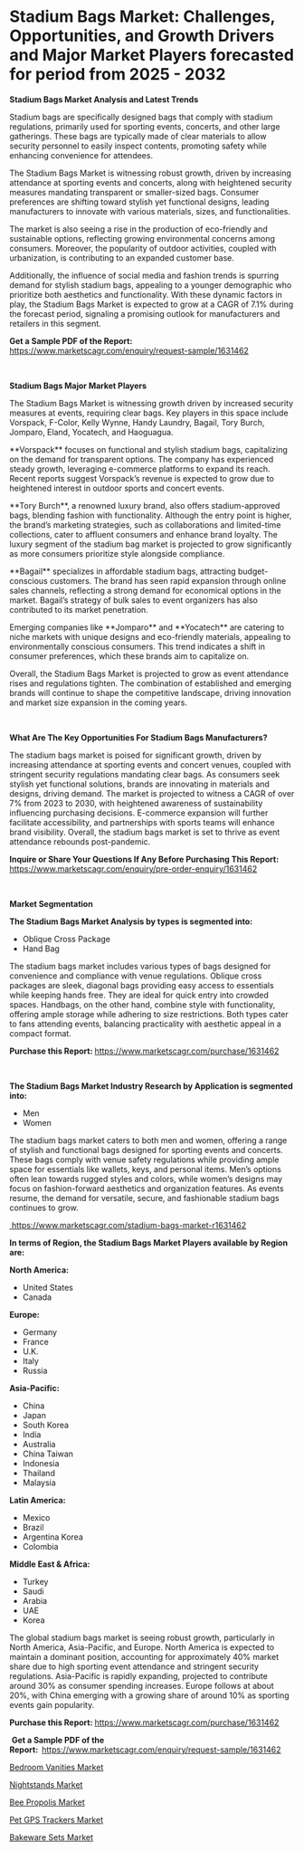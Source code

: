<p><h1>Stadium Bags Market: Challenges, Opportunities, and Growth Drivers and Major Market Players forecasted for period from 2025 - 2032</h1></p><p><strong>Stadium Bags Market Analysis and Latest Trends</strong></p>
<p><p>Stadium bags are specifically designed bags that comply with stadium regulations, primarily used for sporting events, concerts, and other large gatherings. These bags are typically made of clear materials to allow security personnel to easily inspect contents, promoting safety while enhancing convenience for attendees. </p><p>The Stadium Bags Market is witnessing robust growth, driven by increasing attendance at sporting events and concerts, along with heightened security measures mandating transparent or smaller-sized bags. Consumer preferences are shifting toward stylish yet functional designs, leading manufacturers to innovate with various materials, sizes, and functionalities.</p><p>The market is also seeing a rise in the production of eco-friendly and sustainable options, reflecting growing environmental concerns among consumers. Moreover, the popularity of outdoor activities, coupled with urbanization, is contributing to an expanded customer base. </p><p>Additionally, the influence of social media and fashion trends is spurring demand for stylish stadium bags, appealing to a younger demographic who prioritize both aesthetics and functionality. With these dynamic factors in play, the Stadium Bags Market is expected to grow at a CAGR of 7.1% during the forecast period, signaling a promising outlook for manufacturers and retailers in this segment.</p></p>
<p><strong>Get a Sample PDF of the Report:&nbsp;</strong> <a href="https://www.marketscagr.com/enquiry/request-sample/1631462?utm_campaign=1868&utm_medium=2&utm_source=Github&utm_content=ia&utm_term=05042025&utm_id=stadium-bags">https://www.marketscagr.com/enquiry/request-sample/1631462</a></p>
<p>&nbsp;</p>
<p><strong>Stadium Bags Major Market Players</strong></p>
<p><p>The Stadium Bags Market is witnessing growth driven by increased security measures at events, requiring clear bags. Key players in this space include Vorspack, F-Color, Kelly Wynne, Handy Laundry, Bagail, Tory Burch, Jomparo, Eland, Yocatech, and Haoguagua.</p><p>**Vorspack** focuses on functional and stylish stadium bags, capitalizing on the demand for transparent options. The company has experienced steady growth, leveraging e-commerce platforms to expand its reach. Recent reports suggest Vorspack’s revenue is expected to grow due to heightened interest in outdoor sports and concert events.</p><p>**Tory Burch**, a renowned luxury brand, also offers stadium-approved bags, blending fashion with functionality. Although the entry point is higher, the brand’s marketing strategies, such as collaborations and limited-time collections, cater to affluent consumers and enhance brand loyalty. The luxury segment of the stadium bag market is projected to grow significantly as more consumers prioritize style alongside compliance.</p><p>**Bagail** specializes in affordable stadium bags, attracting budget-conscious customers. The brand has seen rapid expansion through online sales channels, reflecting a strong demand for economical options in the market. Bagail’s strategy of bulk sales to event organizers has also contributed to its market penetration.</p><p>Emerging companies like **Jomparo** and **Yocatech** are catering to niche markets with unique designs and eco-friendly materials, appealing to environmentally conscious consumers. This trend indicates a shift in consumer preferences, which these brands aim to capitalize on.</p><p>Overall, the Stadium Bags Market is projected to grow as event attendance rises and regulations tighten. The combination of established and emerging brands will continue to shape the competitive landscape, driving innovation and market size expansion in the coming years.</p></p>
<p>&nbsp;</p>
<p><strong>What Are The Key Opportunities For Stadium Bags Manufacturers?</strong></p>
<p><p>The stadium bags market is poised for significant growth, driven by increasing attendance at sporting events and concert venues, coupled with stringent security regulations mandating clear bags. As consumers seek stylish yet functional solutions, brands are innovating in materials and designs, driving demand. The market is projected to witness a CAGR of over 7% from 2023 to 2030, with heightened awareness of sustainability influencing purchasing decisions. E-commerce expansion will further facilitate accessibility, and partnerships with sports teams will enhance brand visibility. Overall, the stadium bags market is set to thrive as event attendance rebounds post-pandemic.</p></p>
<p><strong>Inquire or Share Your Questions If Any Before Purchasing This Report:</strong> <a href="https://www.marketscagr.com/enquiry/pre-order-enquiry/1631462?utm_campaign=1868&utm_medium=2&utm_source=Github&utm_content=ia&utm_term=05042025&utm_id=stadium-bags">https://www.marketscagr.com/enquiry/pre-order-enquiry/1631462</a></p>
<p>&nbsp;</p>
<p><strong>Market Segmentation</strong></p>
<p><strong>The Stadium Bags Market Analysis by types is segmented into:</strong></p>
<p><ul><li>Oblique Cross Package</li><li>Hand Bag</li></ul></p>
<p><p>The stadium bags market includes various types of bags designed for convenience and compliance with venue regulations. Oblique cross packages are sleek, diagonal bags providing easy access to essentials while keeping hands free. They are ideal for quick entry into crowded spaces. Handbags, on the other hand, combine style with functionality, offering ample storage while adhering to size restrictions. Both types cater to fans attending events, balancing practicality with aesthetic appeal in a compact format.</p></p>
<p><strong>Purchase this Report:&nbsp;</strong><a href="https://www.marketscagr.com/purchase/1631462?utm_campaign=1868&utm_medium=2&utm_source=Github&utm_content=ia&utm_term=05042025&utm_id=stadium-bags">https://www.marketscagr.com/purchase/1631462</a></p>
<p>&nbsp;</p>
<p><strong>The Stadium Bags Market Industry Research by Application is segmented into:</strong></p>
<p><ul><li>Men</li><li>Women</li></ul></p>
<p><p>The stadium bags market caters to both men and women, offering a range of stylish and functional bags designed for sporting events and concerts. These bags comply with venue safety regulations while providing ample space for essentials like wallets, keys, and personal items. Men’s options often lean towards rugged styles and colors, while women’s designs may focus on fashion-forward aesthetics and organization features. As events resume, the demand for versatile, secure, and fashionable stadium bags continues to grow.</p></p>
<p><a href="https://www.marketscagr.com/stadium-bags-market-r1631462?utm_campaign=1868&utm_medium=2&utm_source=Github&utm_content=ia&utm_term=05042025&utm_id=stadium-bags">&nbsp;https://www.marketscagr.com/stadium-bags-market-r1631462</a></p>
<p><strong>In terms of Region, the Stadium Bags Market Players available by Region are:</strong></p>
<p>
    <p> <strong> North America: </strong>
        <ul>
            <li>United States</li>
            <li>Canada</li>
        </ul>
        </p> 
    <p> <strong> Europe: </strong>
        <ul>
            <li>Germany</li>
            <li>France</li>
            <li>U.K.</li>
            <li>Italy</li>
            <li>Russia</li>
        </ul>
        </p> 
    <p> <strong> Asia-Pacific: </strong>
        <ul>
            <li>China</li>
            <li>Japan</li>
            <li>South Korea</li>
            <li>India</li>
            <li>Australia</li>
            <li>China Taiwan</li>
            <li>Indonesia</li>
            <li>Thailand</li>
            <li>Malaysia</li>
        </ul>
        </p> 
    <p> <strong> Latin America: </strong>
        <ul>
            <li>Mexico</li>
            <li>Brazil</li>
            <li>Argentina Korea</li>
            <li>Colombia</li>
        </ul>
        </p> 
    <p> <strong> Middle East & Africa: </strong>
        <ul>
            <li>Turkey</li>
            <li>Saudi</li>
            <li>Arabia</li>
            <li>UAE</li>
            <li>Korea</li>
        </ul>
    </p>
    </p>
<p><p>The global stadium bags market is seeing robust growth, particularly in North America, Asia-Pacific, and Europe. North America is expected to maintain a dominant position, accounting for approximately 40% market share due to high sporting event attendance and stringent security regulations. Asia-Pacific is rapidly expanding, projected to contribute around 30% as consumer spending increases. Europe follows at about 20%, with China emerging with a growing share of around 10% as sporting events gain popularity.</p></p>
<p><strong>Purchase this Report: </strong><a href="https://www.marketscagr.com/purchase/1631462?utm_campaign=1868&utm_medium=2&utm_source=Github&utm_content=ia&utm_term=05042025&utm_id=stadium-bags">https://www.marketscagr.com/purchase/1631462</a></p>
<p>&nbsp;<strong>Get a Sample PDF of the Report:&nbsp;&nbsp;</strong><a href="https://www.marketscagr.com/enquiry/request-sample/1631462?utm_campaign=1868&utm_medium=2&utm_source=Github&utm_content=ia&utm_term=05042025&utm_id=stadium-bags">https://www.marketscagr.com/enquiry/request-sample/1631462</a></p>
<p><strong></strong></p>
<p><p><a href="https://github.com/aarenlazosw3/Market-Research-Report-List-1/blob/main/bedroom-vanities-market.md?utm_campaign=1868&utm_medium=2&utm_source=Github&utm_content=ia&utm_term=05042025&utm_id=stadium-bags">Bedroom Vanities Market</a></p><p><a href="https://github.com/knazsdadeyvw/Market-Research-Report-List-1/blob/main/nightstands-market.md?utm_campaign=1868&utm_medium=2&utm_source=Github&utm_content=ia&utm_term=05042025&utm_id=stadium-bags">Nightstands Market</a></p><p><a href="https://github.com/Krish2023na/Market-Research-Report-List-7/blob/main/bee-propolis-market.md?utm_campaign=1868&utm_medium=2&utm_source=Github&utm_content=ia&utm_term=05042025&utm_id=stadium-bags">Bee Propolis Market</a></p><p><a href="https://github.com/goliareanoyh/Market-Research-Report-List-1/blob/main/pet-gps-trackers-market.md?utm_campaign=1868&utm_medium=2&utm_source=Github&utm_content=ia&utm_term=05042025&utm_id=stadium-bags">Pet GPS Trackers Market</a></p><p><a href="https://github.com/RickHolmes3/Market-Research-Report-List-7/blob/main/bakeware-sets-market.md?utm_campaign=1868&utm_medium=2&utm_source=Github&utm_content=ia&utm_term=05042025&utm_id=stadium-bags">Bakeware Sets Market</a></p></p>
